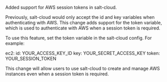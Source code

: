 Added support for AWS session tokens in salt-cloud.

Previously, salt-cloud would only accept the id and key variables when authenticating with AWS. This change adds support for the token variable, which is used to authenticate with AWS when a session token is required.

To use this feature, set the token variable in the salt-cloud config. For example:

ec2:
id: YOUR_ACCESS_KEY_ID
key: YOUR_SECRET_ACCESS_KEY
token: YOUR_SESSION_TOKEN

This change will allow users to use salt-cloud to create and manage AWS instances even when a session token is required.